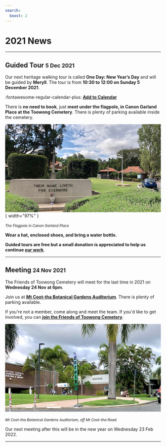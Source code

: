 ```yaml
---
search:
  boost: 2  
---
```


# 2021 News

---

## Guided Tour <small>5 Dec 2021</small>

Our next heritage walking tour is called **One Day: New Year’s Day** and will be guided by **Meryll**. The tour is from **10:30 to 12:00 on Sunday 5 December 2021**. 

:fontawesome-regular-calendar-plus: **[Add to Calendar](../assets/calendar/fotc-tour-20211205.ics)**


There is **no need to book**, just **meet under the flagpole, in Canon Garland Place at the Toowong Cemetery**. There is plenty of parking available inside the cemetery.

![](../assets/flag-pole.jpg){ width="97%" } 

*<small>The Flagpole in Canon Garland Place</small>*

**Wear a hat, enclosed shoes, and bring a water bottle.**

**Guided tours are free but a small donation is appreciated to help us continue [our work](../about/index.md)**. 

--- 

## Meeting <small>24 Nov 2021</small>

The Friends of Toowong Cemetery will meet for the last time in 2021 on **Wednesday 24 Nov at 6pm**.

Join us at **[Mt Coot-tha Botanical Gardens Auditorium](https://www.brisbane.qld.gov.au/things-to-see-and-do/council-venues-and-precincts/parks/botanic-gardens-in-brisbane/brisbane-botanic-gardens-mt-coot-tha/getting-to-the-brisbane-botanic-gardens-mt-coot-tha)**. There is plenty of parking available. 

If you're not a member, come along and meet the team. If you'd like to get involved, you can **[join the Friends of Toowong Cemetery](../about/index.md#join-us)**.

![](../assets/auditorium.jpg)

*<small>Mt Coot-tha Botanical Gardens Auditorium, off Mt Coot-tha Road.</small>*


Our next meeting after this will be in the new year on Wednesday 23 Feb 2022.

--- 
